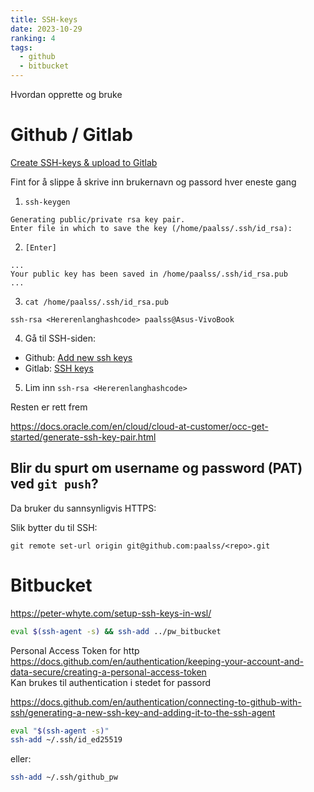 ```yaml
---
title: SSH-keys
date: 2023-10-29
ranking: 4
tags:
  - github
  - bitbucket
---
```


Hvordan opprette og bruke

# Github / Gitlab

[Create SSH-keys & upload to Gitlab](https://docs.gitlab.com/ee/user/ssh.html)

Fint for å slippe å skrive inn brukernavn og passord hver eneste gang


1. `ssh-keygen`

```
Generating public/private rsa key pair.
Enter file in which to save the key (/home/paalss/.ssh/id_rsa):

```
2. `[Enter]`

```
...
Your public key has been saved in /home/paalss/.ssh/id_rsa.pub
...
```

3. `cat /home/paalss/.ssh/id_rsa.pub`

```
ssh-rsa <Hererenlanghashcode> paalss@Asus-VivoBook
```

4. Gå til SSH-siden:
- Github: [Add new ssh keys](https://github.com/settings/ssh/new)
- Gitlab: [SSH keys](https://gitlab.com/-/profile/keys)

5. Lim inn `ssh-rsa <Hererenlanghashcode>`

Resten er rett frem

https://docs.oracle.com/en/cloud/cloud-at-customer/occ-get-started/generate-ssh-key-pair.html


## Blir du spurt om username og password (PAT) ved `git push`?

Da bruker du sannsynligvis HTTPS:

Slik bytter du til SSH:

`git remote set-url origin git@github.com:paalss/<repo>.git`


# Bitbucket

<https://peter-whyte.com/setup-ssh-keys-in-wsl/>

```sh
eval $(ssh-agent -s) && ssh-add ../pw_bitbucket
```

Personal Access Token for http
<https://docs.github.com/en/authentication/keeping-your-account-and-data-secure/creating-a-personal-access-token>  
Kan brukes til authentication i stedet for passord

<https://docs.github.com/en/authentication/connecting-to-github-with-ssh/generating-a-new-ssh-key-and-adding-it-to-the-ssh-agent>

```sh
eval "$(ssh-agent -s)"
ssh-add ~/.ssh/id_ed25519
```

eller:

```sh
ssh-add ~/.ssh/github_pw
```
